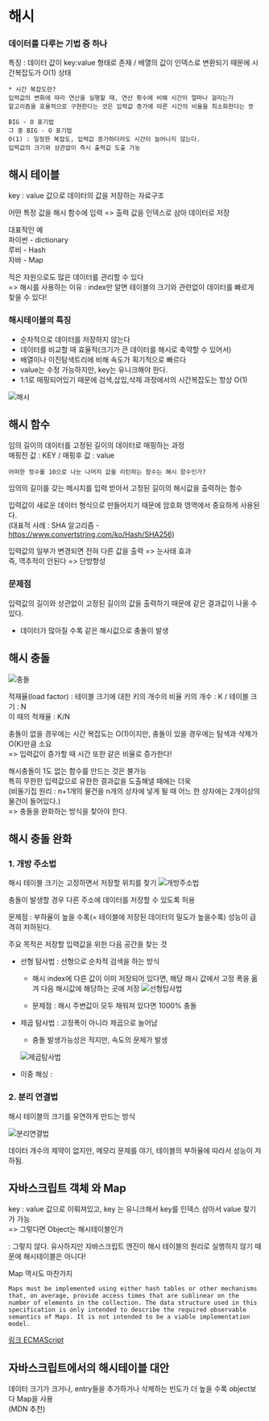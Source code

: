 # 해시

### 데이터를 다루는 기법 중 하나

특징 : 데이터 값이 key:value 형태로 존재 / 배열의 값이 인덱스로 변환되기 때문에 시간복잡도가 O(1) 상태

```
* 시간 복잡도란?
입력값의 변화에 따라 연산을 실행할 때, 연산 횟수에 비해 시간이 얼마나 걸리는가
알고리즘을 효율적으로 구현한다는 것은 입력값 증가에 따른 시간의 비율을 최소화한다는 뜻

BIG - O 표기법
그 중 BIG - O 표기법
O(1) : 일정한 복잡도, 입력값 증가하더라도 시간이 늘어나지 않는다.
입력값의 크기와 상관없이 즉시 출력값 도출 가능
```

## 해시 테이블

key : value 값으로 데이터의 값을 저장하는 자료구조

어떤 특정 값을 해시 함수에 입력 => 출력 값을 인덱스로 삼아 데이터로 저장

대표적인 예<br/>
파이썬 - dictionary<br/>
루비 - Hash<br/>
자바 - Map

적은 자원으로도 많은 데이터를 관리할 수 있다<br/>
=> 해시를 사용하는 이유 : index만 알면 테이블의 크기와 관련없이 데이터를 빠르게 찾을 수 있다!

### 해시테이블의 특징

- 순차적으로 데이터를 저장하지 않는다
- 데이터를 비교할 때 효율적(크기가 큰 데이터를 해시로 축약할 수 있어서)
- 배열이나 이진탐색트리에 비해 속도가 획기적으로 빠르다
- value는 수정 가능하지만, key는 유니크해야 한다.
- 1:1로 매핑되어있기 때문에 검색,삽입,삭제 과정에서의 시간복잡도는 항상 O(1)

![해시](./images/hash-1.jpeg)

## 해시 함수

임의 길이의 데이터를 고정된 길이의 데이터로 매핑하는 과정 <br/>
매핑전 값 : KEY / 매핑후 값 : value

```
어떠한 정수를 10으로 나눈 나머지 값을 리턴하는 함수는 해시 함수인가?
```

임의의 길이를 갖는 메시지를 입력 받아서 고정된 길이의 해시값을 출력하는 함수

입력값이 새로운 데이터 형식으로 만들어지기 때문에 암호화 영역에서 중요하게 사용된다.<br/>
(대표적 사례 : SHA 알고리즘 - https://www.convertstring.com/ko/Hash/SHA256)

입력값의 일부가 변경되면 전혀 다른 값을 출력 => 눈사태 효과<br/>
즉, 역추적이 안된다 => 단방향성

### 문제점

입력값의 길이와 상관없이 고정된 길이의 값을 출력하기 때문에 같은 결과값이 나올 수 있다.

- 데이터가 많아질 수록 같은 해시값으로 충돌이 발생

## 해시 충돌

![충돌](./images/hash-2.png)

적재율(load factor) : 테이블 크기에 대한 키의 개수의 비율
키의 개수 : K / 테이블 크기 : N<br/>
이 때의 적재율 : K/N

충돌이 없을 경우에는 시간 복잡도는 O(1)이지만, 충돌이 있을 경우에는 탐색과 삭제가 O(K)만큼 소요<br/>
=> 입력값이 증가할 때 시간 또한 같은 비율로 증가한다!

해시충돌이 1도 없는 함수를 만드는 것은 불가능<br/>
특히 무한한 입력값으로 유한한 결과값을 도출해낼 때에는 더욱<br/>
(비둘기집 원리 : n+1개의 물건을 n개의 상자에 넣게 될 때 어느 한 상자에는 2개이상의 물건이 들어있다.)<br/>
=> 충돌을 완화하는 방식을 찾아야 한다.

## 해시 충돌 완화

### 1. 개방 주소법

해시 테이블 크기는 고정하면서 저장할 위치를 찾기
![개방주소법](./images/hash-3.png)

충돌이 발생할 경우 다른 주소에 데이터를 저장할 수 있도록 허용

문제점 : 부하율이 높을 수록(= 테이블에 저장된 데이터의 밀도가 높을수록) 성능이 급격히 저하된다.

주요 목적은 저장할 입력값을 위한 다음 공간을 찾는 것

- 선형 탐사법 : 선형으로 순차적 검색을 하는 방식

  - 해시 index에 다른 값이 이미 저장되어 있다면, 해당 해시 값에서 고정 폭을 옮겨 다음 해시값에 해당하는 곳에 저장
    ![선형탑사법](./images/hash-4.png)

  - 문제점 : 해시 주변값이 모두 채워져 있다면 1000% 충돌

- 제곱 탐사법 : 고정폭이 아니라 제곱으로 늘어남

  - 충돌 발생가능성은 적지만, 속도의 문제가 발생

  ![제곱탐사법](./images/hash-5.jpg)

- 이중 해싱 :

### 2. 분리 연결법

해시 테이블의 크기를 유연하게 만드는 방식

![분리연결법](./images/hash-6.png)

데이터 개수의 제약이 없지만, 메모리 문제를 야기, 테이블의 부하율에 따라서 성능이 저하됨.

## 자바스크립트 객체 와 Map

key : value 값으로 이뤄져있고, key 는 유니크해서 key를 인덱스 삼아서 value 찾기가 가능<br/>
=> 그렇다면 Object는 해시테이블인가

: 그렇지 않다.
유사하지만 자바스크립트 엔진이 해시 테이블의 원리로 실행하지 않기 때문에 해시테이블은 아니다!

Map 역시도 마찬가지

```
Maps must be implemented using either hash tables or other mechanisms that, on average, provide access times that are sublinear on the number of elements in the collection. The data structure used in this specification is only intended to describe the required observable semantics of Maps. It is not intended to be a viable implementation model.
```

[링크 ECMAScript](https://tc39.es/ecma262/#sec-map-objects)

## 자바스크립트에서의 해시테이블 대안

데이터 크기가 크거나, entry들을 추가하거나 삭제하는 빈도가 더 높을 수록 object보다 Map을 사용<br/>
(MDN 추천)
